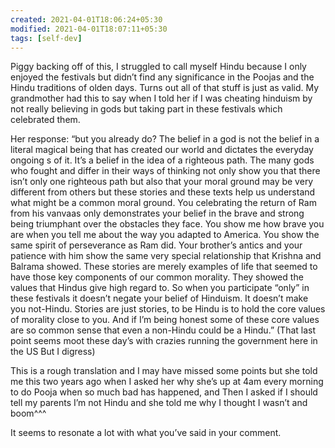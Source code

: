 ```yaml
---
created: 2021-04-01T18:06:24+05:30
modified: 2021-04-01T18:07:11+05:30
tags: [self-dev]
---
```


 Piggy backing off of this, I struggled to call myself Hindu because I only enjoyed the festivals but didn’t find any significance in the Poojas and the Hindu traditions of olden days. Turns out all of that stuff is just as valid. My grandmother had this to say when I told her if I was cheating hinduism by not really believing in gods but taking part in these festivals which celebrated them. 

Her response: “but you already do? The belief in a god is not the belief in a literal magical being that has created our world and dictates the everyday ongoing s of it. It’s a belief in the idea of a righteous path. The many gods who fought and differ in their ways of thinking not only show you that there isn’t only one righteous path but also that your moral ground may be very different from others but these stories and these texts help us understand what might be a common moral ground. You celebrating the return of Ram from his vanvaas only demonstrates your belief in the brave and strong being triumphant over the obstacles they face. You show me how brave you are when you tell me about the way you adapted to America. You show the same spirit of perseverance as Ram did. Your brother’s antics and your patience with him show the same very special relationship that Krishna and Balrama showed. These stories are merely examples of life that seemed to have those key components of our common morality. They showed the values that Hindus give high regard to. So when you participate “only” in these festivals it doesn’t negate your belief of Hinduism. It doesn’t make you not-Hindu. Stories are just stories, to be Hindu is to hold the core values of morality close to you. And if I’m being honest some of these core values are so common sense that even a non-Hindu could be a Hindu.” (That last point seems moot these day’s with crazies running the government here in the US But I digress)

This is a rough translation and I may have missed some points but she told me this two years ago when I asked her why she’s up at 4am every morning to do Pooja when so much bad has happened, and Then I asked if I should tell my parents I’m not Hindu and she told me why I thought I wasn’t and boom^^^

It seems to resonate a lot with what you’ve said in your comment. 
